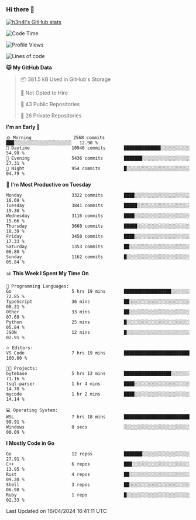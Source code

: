 ### Hi there 👋

[![h3n4l's GitHub stats](https://github-readme-stats.vercel.app/api?username=h3n4l&count_private=true&show_icons=true&theme=radical)](https://github.com/h3n4l/github-readme-stats)

<!--START_SECTION:waka-->
![Code Time](http://img.shields.io/badge/Code%20Time-1%2C864%20hrs%2012%20mins-blue)

![Profile Views](http://img.shields.io/badge/Profile%20Views-0-blue)

![Lines of code](https://img.shields.io/badge/From%20Hello%20World%20I%27ve%20Written-6.4%20million%20lines%20of%20code-blue)

**🐱 My GitHub Data** 

> 📦 381.5 kB Used in GitHub's Storage 
 > 
> 🚫 Not Opted to Hire
 > 
> 📜 43 Public Repositories 
 > 
> 🔑 26 Private Repositories 
 > 
**I'm an Early 🐤** 

```text
🌞 Morning                2568 commits        ███░░░░░░░░░░░░░░░░░░░░░░   12.90 % 
🌆 Daytime                10946 commits       ██████████████░░░░░░░░░░░   54.99 % 
🌃 Evening                5436 commits        ███████░░░░░░░░░░░░░░░░░░   27.31 % 
🌙 Night                  954 commits         █░░░░░░░░░░░░░░░░░░░░░░░░   04.79 % 
```
📅 **I'm Most Productive on Tuesday** 

```text
Monday                   3322 commits        ████░░░░░░░░░░░░░░░░░░░░░   16.69 % 
Tuesday                  3841 commits        █████░░░░░░░░░░░░░░░░░░░░   19.30 % 
Wednesday                3116 commits        ████░░░░░░░░░░░░░░░░░░░░░   15.66 % 
Thursday                 3660 commits        █████░░░░░░░░░░░░░░░░░░░░   18.39 % 
Friday                   3450 commits        ████░░░░░░░░░░░░░░░░░░░░░   17.33 % 
Saturday                 1353 commits        ██░░░░░░░░░░░░░░░░░░░░░░░   06.80 % 
Sunday                   1162 commits        █░░░░░░░░░░░░░░░░░░░░░░░░   05.84 % 
```


📊 **This Week I Spent My Time On** 

```text
💬 Programming Languages: 
Go                       5 hrs 19 mins       ██████████████████░░░░░░░   72.85 % 
TypeScript               36 mins             ██░░░░░░░░░░░░░░░░░░░░░░░   08.21 % 
Other                    33 mins             ██░░░░░░░░░░░░░░░░░░░░░░░   07.69 % 
Python                   25 mins             █░░░░░░░░░░░░░░░░░░░░░░░░   05.84 % 
JSON                     12 mins             █░░░░░░░░░░░░░░░░░░░░░░░░   02.91 % 

🔥 Editors: 
VS Code                  7 hrs 19 mins       █████████████████████████   100.00 % 

🐱‍💻 Projects: 
bytebase                 5 hrs 12 mins       ██████████████████░░░░░░░   71.16 % 
tsql-parser              1 hr 4 mins         ████░░░░░░░░░░░░░░░░░░░░░   14.70 % 
mycode                   1 hr 2 mins         ████░░░░░░░░░░░░░░░░░░░░░   14.14 % 

💻 Operating System: 
WSL                      7 hrs 18 mins       █████████████████████████   99.91 % 
Windows                  0 secs              ░░░░░░░░░░░░░░░░░░░░░░░░░   00.09 % 
```

**I Mostly Code in Go** 

```text
Go                       12 repos            ███████░░░░░░░░░░░░░░░░░░   27.91 % 
C++                      6 repos             ███░░░░░░░░░░░░░░░░░░░░░░   13.95 % 
Rust                     4 repos             ██░░░░░░░░░░░░░░░░░░░░░░░   09.30 % 
Shell                    3 repos             ██░░░░░░░░░░░░░░░░░░░░░░░   06.98 % 
Ruby                     1 repo              █░░░░░░░░░░░░░░░░░░░░░░░░   02.33 % 
```




 Last Updated on 16/04/2024 16:41:11 UTC
<!--END_SECTION:waka-->

